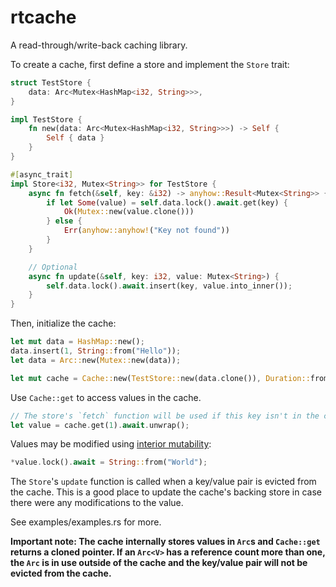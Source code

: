 # rtcache

A read-through/write-back caching library.

To create a cache, first define a store and implement the `Store` trait:

```rust
struct TestStore {
    data: Arc<Mutex<HashMap<i32, String>>>,
}

impl TestStore {
    fn new(data: Arc<Mutex<HashMap<i32, String>>>) -> Self {
        Self { data }
    }
}

#[async_trait]
impl Store<i32, Mutex<String>> for TestStore {
    async fn fetch(&self, key: &i32) -> anyhow::Result<Mutex<String>> {
        if let Some(value) = self.data.lock().await.get(key) {
            Ok(Mutex::new(value.clone()))
        } else {
            Err(anyhow::anyhow!("Key not found"))
        }
    }

    // Optional
    async fn update(&self, key: i32, value: Mutex<String>) {
        self.data.lock().await.insert(key, value.into_inner());
    }
}
```

Then, initialize the cache:

```rust
let mut data = HashMap::new();
data.insert(1, String::from("Hello"));
let data = Arc::new(Mutex::new(data));

let mut cache = Cache::new(TestStore::new(data.clone()), Duration::from_secs(60)).await;
```

Use `Cache::get` to access values in the cache.

```rust
// The store's `fetch` function will be used if this key isn't in the cache already.
let value = cache.get(1).await.unwrap();
```

Values may be modified using [interior mutability](https://doc.rust-lang.org/book/ch15-05-interior-mutability.html):

```rust
*value.lock().await = String::from("World");
```

The `Store`'s `update` function is called when a key/value pair is evicted from the cache. This is a good place to update the cache's backing store in case there were any modifications to the value.

See examples/examples.rs for more.

**Important note: The cache internally stores values in `Arc`s and `Cache::get` returns a cloned pointer. If an `Arc<V>` has a reference count more than one, the `Arc` is in use outside of the cache and the key/value pair will not be evicted from the cache.**
